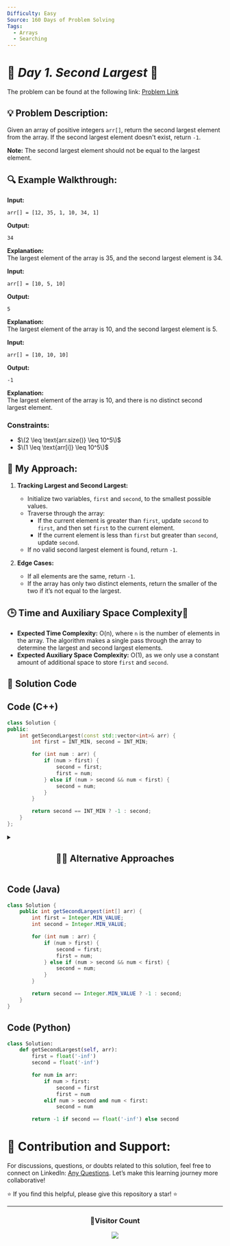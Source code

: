 ```yaml
---
Difficulty: Easy
Source: 160 Days of Problem Solving
Tags:
  - Arrays
  - Searching
---
```


# 🚀 _Day 1. Second Largest_ 🧠

The problem can be found at the following link: [Problem Link](https://www.geeksforgeeks.org/batch/gfg-160-problems/track/arrays-gfg-160/problem/second-largest3735)

## 💡 **Problem Description:**

Given an array of positive integers `arr[]`, return the second largest element from the array. If the second largest element doesn't exist, return `-1`.

**Note:** The second largest element should not be equal to the largest element.

## 🔍 **Example Walkthrough:**

**Input:**

```
arr[] = [12, 35, 1, 10, 34, 1]
```

**Output:**

```
34
```

**Explanation:**  
The largest element of the array is 35, and the second largest element is 34.

**Input:**

```
arr[] = [10, 5, 10]
```

**Output:**

```
5
```

**Explanation:**  
The largest element of the array is 10, and the second largest element is 5.

**Input:**

```
arr[] = [10, 10, 10]
```

**Output:**

```
-1
```

**Explanation:**  
The largest element of the array is 10, and there is no distinct second largest element.

### Constraints:

- $\(2 \leq \text{arr.size()} \leq 10^5\)$
- $\(1 \leq \text{arr[i]} \leq 10^5\)$

## 🎯 **My Approach:**

1. **Tracking Largest and Second Largest:**

   - Initialize two variables, `first` and `second`, to the smallest possible values.
   - Traverse through the array:
     - If the current element is greater than `first`, update `second` to `first`, and then set `first` to the current element.
     - If the current element is less than `first` but greater than `second`, update `second`.
   - If no valid second largest element is found, return `-1`.

2. **Edge Cases:**
   - If all elements are the same, return `-1`.
   - If the array has only two distinct elements, return the smaller of the two if it’s not equal to the largest.

## 🕒 **Time and Auxiliary Space Complexity**📝

- **Expected Time Complexity:** O(n), where `n` is the number of elements in the array. The algorithm makes a single pass through the array to determine the largest and second largest elements.
- **Expected Auxiliary Space Complexity:** O(1), as we only use a constant amount of additional space to store `first` and `second`.

## 📝 **Solution Code**

## Code (C++)

```cpp
class Solution {
public:
    int getSecondLargest(const std::vector<int>& arr) {
        int first = INT_MIN, second = INT_MIN;

        for (int num : arr) {
            if (num > first) {
                second = first;
                first = num;
            } else if (num > second && num < first) {
                second = num;
            }
        }

        return second == INT_MIN ? -1 : second;
    }
};
```

<details>
  <summary><h2 align='center'>👨‍💻 Alternative Approaches</h2></summary>

### Alternative Approach (Using Sorting)

```cpp
class Solution {
public:
    int getSecondLargest(std::vector<int>& arr) {
        std::sort(arr.rbegin(), arr.rend());
        int first = arr[0];
        for (int num : arr) {
            if (num < first) return num;
        }
        return -1;
    }
};
```

</details>

## Code (Java)

```java
class Solution {
    public int getSecondLargest(int[] arr) {
        int first = Integer.MIN_VALUE;
        int second = Integer.MIN_VALUE;

        for (int num : arr) {
            if (num > first) {
                second = first;
                first = num;
            } else if (num > second && num < first) {
                second = num;
            }
        }

        return second == Integer.MIN_VALUE ? -1 : second;
    }
}
```

## Code (Python)

```python
class Solution:
    def getSecondLargest(self, arr):
        first = float('-inf')
        second = float('-inf')

        for num in arr:
            if num > first:
                second = first
                first = num
            elif num > second and num < first:
                second = num

        return -1 if second == float('-inf') else second
```

# 🎯 **Contribution and Support:**

For discussions, questions, or doubts related to this solution, feel free to connect on LinkedIn: [Any Questions](https://www.linkedin.com/in/het-patel-8b110525a/). Let’s make this learning journey more collaborative!

⭐ If you find this helpful, please give this repository a star! ⭐

---

<div align="center">
  <h3><b>📍Visitor Count</b></h3>
</div>

<p align="center">
  <img src="https://profile-counter.glitch.me/Hunterdii/count.svg" />
</p>
